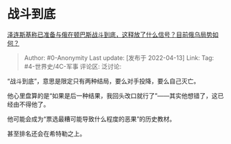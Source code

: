 # 战斗到底
[泽连斯基称已准备与俄在顿巴斯战斗到底，这释放了什么信号？目前俄乌局势如何？](https://www.zhihu.com/question/527431308/answer/2436895448)

> Author: #0-Anonymity
> Last update: [发布于 2022-04-13]
> Link:
> Tag: #4-世界史/4C-军事
> 评论区:
> 泛讨论:

“战斗到底”，意思是限定只有两种结局，要么对手投降，要么自己灭亡。

他心里盘算的是“如果是后一种结果，我回头改口就行了”——其实他想错了，这已经由不得他了。

他可能会成为“票选最糟可能导致什么程度的恶果”的历史教材。

甚至排名还会在希特勒之上。
